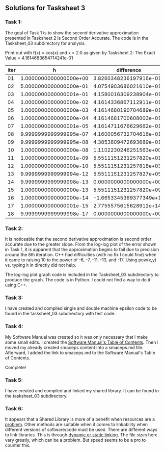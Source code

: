## Solutions for Tasksheet 3

### Task 1:

The goal of Task 1 is to show the second derivative approximation presented in Tasksheet 2 is Second Order Accurate.
The code is in the Tasksheet_03 subdirectory for analysis.

Print out with f(x) = cos(x) and x = 2.0 as given by Tasksheet 2:
The Exact Value = 4.1614683654714241e-01

| iter |            h           |       difference       |          error         |
|------|------------------------|------------------------|------------------------|
|  01  | 1.0000000000000000e+00 | 3.8260348236197916e-01 | 3.3543354185163243e-02 |
|  02  | 5.0000000000000000e-01 | 4.0754903686021610e-01 | 8.5977996869263107e-03 |
|  03  | 1.0000000000000001e-01 | 4.1580016309238904e-01 | 3.4667345475336564e-04 |
|  04  | 1.0000000000000000e-02 | 4.1614336867112911e-01 | 3.4678760132966779e-06 |
|  05  | 1.0000000000000000e-03 | 4.1614680190704689e-01 | 3.4640095514237856e-08 |
|  06  | 1.0000000000000000e-04 | 4.1614681700608003e-01 | 1.9541062379335727e-08 |
|  07  | 1.0000000000000001e-05 | 4.1614711676629662e-01 | 2.8021915421394539e-07 |
|  08  | 9.9999999999999995e-07 | 4.1600056732704616e-01 | 1.4626922009625121e-04 |
|  09  | 9.9999999999999995e-08 | 4.3853809472693689e-01 | 2.2391258179794482e-02 |
|  10  | 1.0000000000000000e-08 | 1.1102230246251563e+00 | 6.9407618807801397e-01 |
|  11  | 1.0000000000000001e-09 | 5.5511151231257820e+01 | 5.5095004394710678e+01 |
|  12  | 1.0000000000000000e-10 | 5.5511151231257818e+03 | 5.5506989762892345e+03 |
|  13  | 9.9999999999999994e-12 | 5.5511151231257827e+05 | 5.5511109616574168e+05 |
|  14  | 9.9999999999999998e-13 | 0.0000000000000000e+00 | 4.1614683654714241e-01 |
|  15  | 1.0000000000000000e-13 | 5.5511151231257820e+09 | 5.5511151227096348e+09 |
|  16  | 1.0000000000000000e-14 | -1.6653345369377349e+12| 1.6653345369381511e+12 |
|  17  | 1.0000000000000001e-15 | 2.7755575615628912e+14 | 2.7755575615628872e+14 |
|  18  | 9.9999999999999998e-17 | 0.0000000000000000e+00 | 4.1614683654714241e-01 |

### Task 2:

It is noticeable that the second derivative approximation is second order accurate due to the greater slope. From the log-log plot of the error shown in Task 1, it is apparent that the approximation begins to fail due to precision around the 8th iteration. C++ had difficulties (with
no fix I could find) when it came to raising 10 to the power of -6, -7, -11, -13, and -17. Using pow(x,y) vs. typing it in directly did not help.

The log-log plot graph code is included in the Tasksheet_03 subdirectory to produce the graph. The code is in Python. I could not find a way to do it using C++.

### Task 3:

I have created and compiled single and double machine epsilon code to be found in the tasksheet_03 subdirectory with test code.

### Task 4:
My Software Manual was created so it was only necessary that I make some small edits. I created the [Software Manual's Table of Contents](https://github.com/jpoll962/math4610/blob/master/hw_toc/SoftwareManual/SoftwareManual_ToC.md). Then I moved my already created smaceps content into a smaceps.md file. Afterward, I added the link to smaceps.md to the Software Manual's Table of Contents.

Complete!

### Task 5:

I have created and compiled and linked my shared library. It can be found in the tasksheet_03 subdirectory.

### Task 6:

It appears that a Shared Library is more of a benefit when resources are a [problem](https://stackoverflow.com/questions/1082047/pros-and-cons-of-using-shared-library-vs-fully-encapsulated-ear). Other methods are suitable when it comes to linkability when different versions of software/code must be used. There are different ways to link libraries. This is through [dynamic or static linking](https://www.quora.com/What-are-the-pros-and-cons-of-static-and-dynamic-linking-in-c++?share=1). The file sizes here vary greatly, which can be a problem. But speed seems to be a pro to counter this.
